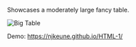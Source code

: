 Showcases a moderately large fancy table.

![Big Table](./HTML-1/images/groteTabel.png)

Demo: https://njkeune.github.io/HTML-1/
